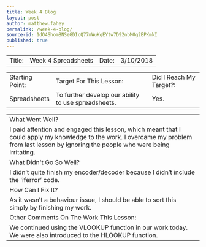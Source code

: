```yaml
---
title: Week 4 Blog
layout: post
author: matthew.fahey
permalink: /week-4-blog/
source-id: 1dO4ShomBNSeGDIcQ77mWuKgEYtw7D92nbM0g2EPKmkI
published: true
---
```

<table>
  <tr>
    <td>Title:</td>
    <td>Week 4 Spreadsheets</td>
    <td>Date:</td>
    <td>3/10/2018</td>
  </tr>
</table>


<table>
  <tr>
    <td>Starting Point:</td>
    <td>Target For This Lesson:</td>
    <td>Did I Reach My Target?:</td>
  </tr>
  <tr>
    <td>Spreadsheets</td>
    <td>To further develop our ability to use spreadsheets.</td>
    <td>Yes.</td>
  </tr>
</table>


<table>
  <tr>
    <td>What Went Well?</td>
  </tr>
  <tr>
    <td>I paid attention and engaged this lesson, which meant that I could apply my knowledge to the work. I overcame my problem from last lesson by ignoring the people who were being irritating.</td>
  </tr>
  <tr>
    <td>What Didn't Go So Well?</td>
  </tr>
  <tr>
    <td>I didn’t quite finish my encoder/decoder because I didn’t include the 'iferror’ code. </td>
  </tr>
  <tr>
    <td>How Can I Fix It?</td>
  </tr>
  <tr>
    <td>As it wasn’t a behaviour issue, I should be able to sort this simply by finishing my work.</td>
  </tr>
  <tr>
    <td>Other Comments On The Work This Lesson:</td>
  </tr>
  <tr>
    <td>We continued using the VLOOKUP function in our work today. We were also introduced to the HLOOKUP function.</td>
  </tr>
</table>


